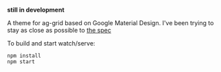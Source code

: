 **still in development**

A theme for ag-grid based on Google Material Design.
I've been trying to stay as close as possible to [the spec](https://www.google.com/design/spec/components/data-tables.html)

To build and start watch/serve:
```
npm install
npm start
```
